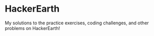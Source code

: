 # HackerEarth
My solutions to the practice exercises, coding challenges, and other problems on HackerEarth!
